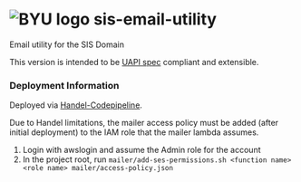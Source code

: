 # ![BYU logo](https://www.hscripts.com/freeimages/logos/university-logos/byu/byu-logo-clipart-128.gif) sis-email-utility
Email utility for the SIS Domain

This version is intended to be [UAPI spec](https://github.com/byu-oit/UAPI-Specification/blob/master/University%20API%20Specification.md) compliant and extensible.

### Deployment Information

Deployed via [Handel-Codepipeline](https://handel-codepipeline.readthedocs.io/en/latest/).

Due to Handel limitations, the mailer access policy must be added (after initial deployment) to the IAM role that the mailer lambda assumes.
1. Login with awslogin and assume the Admin role for the account
2. In the project root, run `mailer/add-ses-permissions.sh <function name> <role name> mailer/access-policy.json`

